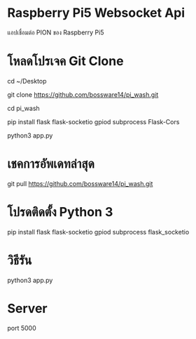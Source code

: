 # Raspberry Pi5 Websocket Api
แอปเชื่อมต่อ PION ของ Raspberry Pi5

# โหลดโปรเจค Git Clone
cd ~/Desktop

git clone https://github.com/bossware14/pi_wash.git

cd pi_wash

pip install flask flask-socketio gpiod subprocess Flask-Cors

python3 app.py
# เชคการอัพเดทล่าสุด
 git pull https://github.com/bossware14/pi_wash.git
 
# โปรดติดตั้ง Python 3
pip install flask flask-socketio gpiod subprocess flask_socketio

# วิธีรัน
python3 app.py

# Server
port 5000
